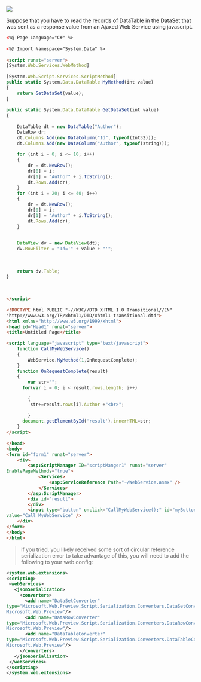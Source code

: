 
[![](http://4.bp.blogspot.com/_iY3Ra2OqpkA/SAZ76n-Jn_I/AAAAAAAAA0U/xTQmZDjEBg0/s400/webjava.bmp)](https://www.blogger.com/blog/post/edit/6673695286148904603/4070751644824528356#)  

Suppose that you have to read the records of DataTable in the DataSet that was sent as a response value from an Ajaxed Web Service using javascript.  

```html
<%@ Page Language="C#" %>  
  
<%@ Import Namespace="System.Data" %>  
  
<script runat="server">  
[System.Web.Services.WebMethod]  
  
[System.Web.Script.Services.ScriptMethod]  
public static System.Data.DataTable MyMethod(int value)  
{  
    return GetDataSet(value);  
}  
  
public static System.Data.DataTable GetDataSet(int value)  
{  
  
    DataTable dt = new DataTable("Author");  
    DataRow dr;  
    dt.Columns.Add(new DataColumn("Id", typeof(Int32)));  
    dt.Columns.Add(new DataColumn("Author", typeof(string)));  
  
    for (int i = 0; i <= 10; i++)  
    {  
        dr = dt.NewRow();  
        dr[0] = i;  
        dr[1] = "Author" + i.ToString();  
        dt.Rows.Add(dr);  
    }  
    for (int i = 20; i <= 40; i++)  
    {  
        dr = dt.NewRow();  
        dr[0] = i;  
        dr[1] = "Author" + i.ToString();  
        dt.Rows.Add(dr);  
    }  
  
  
    DataView dv = new DataView(dt);  
    dv.RowFilter = "Id='" + value + "'";  
  
  
  
    return dv.Table;  
}  
  
  
  
</script>  
  
<!DOCTYPE html PUBLIC "-//W3C//DTD XHTML 1.0 Transitional//EN"  
"http://www.w3.org/TR/xhtml1/DTD/xhtml1-transitional.dtd">  
<html xmlns="http://www.w3.org/1999/xhtml">  
<head id="Head1" runat="server">  
<title>Untitled Page</title>  
  
<script language="javascript" type="text/javascript">  
    function CallMyWebService()  
    {  
        WebService.MyMethod(1,OnRequestComplete);  
    }  
    function OnRequestComplete(result)  
    {  
        var str="";  
      for(var i = 0; i < result.rows.length; i++)  
     
        {  
         str+=result.rows[i].Author +"<br>";  
   
        }  
      document.getElementById('result').innerHTML=str;  
    }  
</script>  
  
</head>  
<body>  
<form id="form1" runat="server">  
    <div>  
        <asp:ScriptManager ID="scriptManger1" runat="server"  
EnablePageMethods="true">  
            <Services>  
                <asp:ServiceReference Path="~/WebService.asmx" />  
            </Services>  
        </asp:ScriptManager>  
        <div id="result">  
        </div>  
        <input type="button" onclick="CallMyWebService();" id="myButton"  
value="Call MyWebService" />  
    </div>  
</form>  
</body>  
</html>  
```

>if you tried, you likely received some sort of circular reference serialization error to take advantage of this, you will need to add the following to your web.config:  
  
  ```xml
 <system.web.extensions>  
 <scripting>  
   <webServices>  
     <jsonSerialization>  
       <converters>  
         <add name="DataSetConverter"  
type="Microsoft.Web.Preview.Script.Serialization.Converters.DataSetConverter,  
 Microsoft.Web.Preview"/>  
         <add name="DataRowConverter"  
type="Microsoft.Web.Preview.Script.Serialization.Converters.DataRowConverter,  
 Microsoft.Web.Preview"/>  
         <add name="DataTableConverter"  
type="Microsoft.Web.Preview.Script.Serialization.Converters.DataTableConverter,  
Microsoft.Web.Preview"/>  
       </converters>  
     </jsonSerialization>  
   </webServices>  
 </scripting>  
</system.web.extensions>
```
<!--stackedit_data:
eyJoaXN0b3J5IjpbNTAyMDk2MjMxLC04MzU3NzExOTIsLTU1Mj
k5MzQyNiwxNTUzMTYwNjgwLDY2ODE5MDA0OSwxMjAzMDQ2OTQ2
LDE0MDc1MTczMTUsLTM4NDEwNTAxMywtMzE1NjQ4NTg4LC04MD
A1NjE5MzAsLTE3MjQyMzMzNzYsLTE1NjU3MTM5ODMsLTIwNjY2
NTU0NzUsLTkzODUxNjIzOCwtMzMyNDU1MzYzXX0=
-->